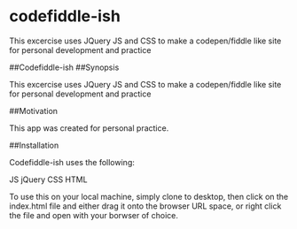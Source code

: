 # codefiddle-ish
This excercise uses JQuery JS and CSS to make a codepen/fiddle like site for personal development and practice

##Codefiddle-ish
##Synopsis

This excercise uses JQuery JS and CSS to make a codepen/fiddle like site for personal development and practice

##Motivation

This app was created for personal practice.

##Installation

Codefiddle-ish uses the following:

JS
jQuery
CSS
HTML


To use this on your local machine, simply clone to desktop, then click on the index.html file and either drag it onto the browser URL space, or right click the file and open with your borwser of choice.


